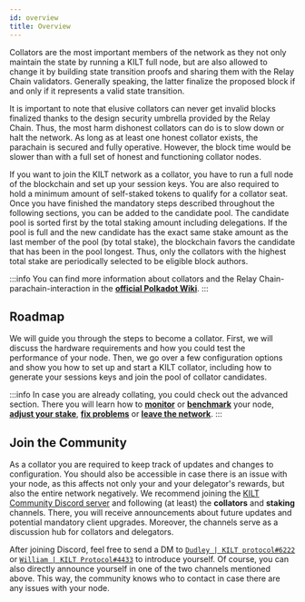 ```yaml
---
id: overview
title: Overview
---
```


Collators are the most important members of the network as they not only maintain the state by running a KILT full node, but are also allowed to change it by building state transition proofs and sharing them with the Relay Chain validators.
Generally speaking, the latter finalize the proposed block if and only if it represents a valid state transition.

It is important to note that elusive collators can never get invalid blocks finalized thanks to the design security umbrella provided by the Relay Chain.
Thus, the most harm dishonest collators can do is to slow down or halt the network.
As long as at least one honest collator exists, the parachain is secured and fully operative.
However, the block time would be slower than with a full set of honest and functioning collator nodes.

If you want to join the KILT network as a collator, you have to run a full node of the blockchain and set up your session keys.
You are also required to hold a minimum amount of  self-staked tokens to qualify for a collator seat.
Once you have finished the mandatory steps described throughout the following sections, you can be added to the candidate pool.
The candidate pool is sorted first by the total staking amount including delegations.
If the pool is full and the new candidate has the exact same stake amount as the last member of the pool (by total stake), the blockchain favors the candidate that has been in the pool longest.
Thus, only the collators with the highest total stake are periodically selected to be eligible block authors.

:::info
You can find more information about collators and the Relay Chain-parachain-interaction in the [**official Polkadot Wiki**](https://wiki.polkadot.network/docs/learn-collator).
:::

## Roadmap

We will guide you through the steps to become a collator.
First, we will discuss the hardware requirements and how you could test the performance of your node.
Then, we go over a few configuration options and show you how to set up and start a KILT collator, including how to generate your sessions keys and join the pool of collator candidates.

:::info
In case you are already collating, you could check out the advanced section.
There you will learn how to [**monitor**](../02_advanced_collator_section/04_monitoring.md) or [**benchmark**](../02_advanced_collator_section/06_benchmarking.md) your node, [**adjust your stake**](../02_advanced_collator_section/01_adjust_stake.md), [**fix problems**](../06_troubleshooting.md) or [**leave the network**](../02_advanced_collator_section/02_exit.md).
:::

## Join the Community

As a collator you are required to keep track of updates and changes to configuration.
You should also be accessible in case there is an issue with your node, as this affects not only your and your delegator's rewards, but also the entire network negatively.
We recommend joining the [KILT Community Discord server](https://discord.gg/hX4pc8rdHS) and following (at least) the **collators** and **staking** channels.
There, you will receive announcements about future updates and potential mandatory client upgrades.
Moreover, the channels serve as a discussion hub for collators and delegators.

After joining Discord, feel free to send a DM to [`Dudley | KILT protocol#6222`](https://discordapp.com/users/687952993156726784) or [`William | KILT Protocol#4433`](https://discordapp.com/users/w3n;williamfreude#4433) to introduce yourself.
Of course, you can also directly announce yourself in one of the two channels mentioned above.
This way, the community knows who to contact in case there are any issues with your node.
